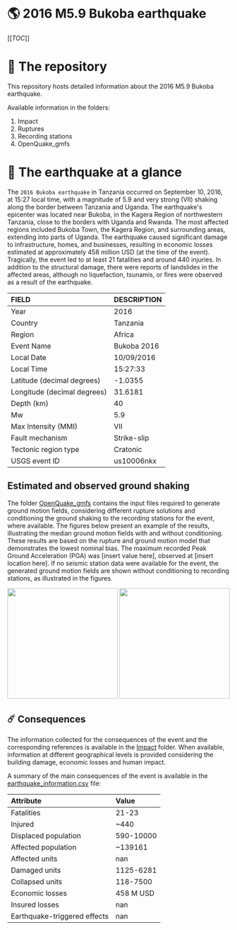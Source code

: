 # 🌎 2016 M5.9 Bukoba earthquake
[[_TOC_]]

# 📂 The repository

This repository hosts detailed information about the 2016 M5.9 Bukoba earthquake.

Available information in the folders:

1. Impact
2. Ruptures
3. Recording stations
4. OpenQuake_gmfs


# 🚀 The earthquake at a glance 

The `2016 Bukoba earthquake` in Tanzania occurred on September 10, 2016, at 15:27 local time, with a magnitude of 5.9 and very strong (VII) shaking along the border between Tanzania and Uganda. The earthquake's epicenter was located near Bukoba, in the Kagera Region of northwestern Tanzania, close to the borders with Uganda and Rwanda. The most affected regions included Bukoba Town, the Kagera Region, and surrounding areas, extending into parts of Uganda. The earthquake caused significant damage to infrastructure, homes, and businesses, resulting in economic losses estimated at approximately 458 million USD (at the time of the event). Tragically, the event led to at least 21 fatalities and around 440 injuries. In addition to the structural damage, there were reports of landslides in the affected areas, although no liquefaction, tsunamis, or fires were observed as a result of the earthquake.

| FIELD | DESCRIPTION |
|:-------|:-------------|
| Year | 2016 |
| Country | Tanzania |
| Region | Africa |
| Event Name | Bukoba 2016 |
| Local Date | 10/09/2016 |
| Local Time | 15:27:33 |
| Latitude (decimal degrees) | -1.0355 |
| Longitude (decimal degrees) | 31.6181 |
| Depth (km) | 40 |
| Mw | 5.9 |
| Max Intensity (MMI) | VII |
| Fault mechanism | Strike-slip |
| Tectonic region type | Cratonic |
| USGS event ID | us10006nkx |

## Estimated and observed ground shaking

The folder [OpenQuake_gmfs](./OpenQuake_gmfs/) contains the input files required to generate ground motion fields, considering different rupture solutions and conditioning the ground shaking to the recording stations for the event, where available. The figures below present an example of the results, illustrating the median ground motion fields with and without conditioning. These results are based on the rupture and ground motion model that demonstrates the lowest nominal bias. The maximum recorded Peak Ground Acceleration (PGA) was [insert value here], observed at [insert location here]. If no seismic station data were available for the event, the generated ground motion fields are shown without conditioning to recording stations, as illustrated in the figures.

<img src="./4_OpenQuake_gmfs/median_gmf_stations_none.png" height="250">
<img src="./4_OpenQuake_gmfs/median_gmf_stations_all.png" height="250">

## ☄️ Consequences

The information collected for the consequences of the event and the corresponding references is available in the [Impact](./Impact) folder. When available, information at different geographical levels is provided considering the building damage, economic losses and human impact.

A summary of the main consequences of the event is available in the [earthquake_information.csv](./earthquake_information.csv) file:

| Attribute | Value |
|:-------|:-------------|
| Fatalities | 21-23 |
| Injured | ~440 |
| Displaced population | 590-10000 |
| Affected population | ~139161 |
| Affected units | nan |
| Damaged units | 1125-6281  |
| Collapsed units | 118-7500  |
| Economic losses | 458 M USD |
| Insured losses | nan |
| Earthquake-triggered effects | nan |
